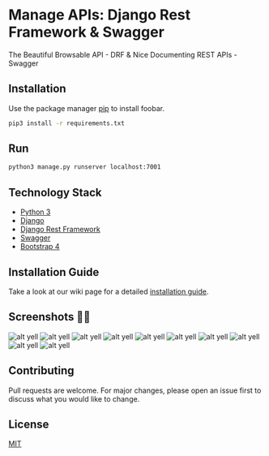 # Manage APIs: Django Rest Framework & Swagger

The Beautiful Browsable API - DRF & Nice Documenting REST APIs - Swagger

## Installation

Use the package manager [pip](https://pip.pypa.io/en/stable/) to install foobar.

```bash
pip3 install -r requirements.txt
```

## Run

```bash
python3 manage.py runserver localhost:7001
```

## Technology Stack
* [Python 3][1]
* [Django][2]
* [Django Rest Framework][3]
* [Swagger][4]
* [Bootstrap 4][5]


## Installation Guide
Take a look at our wiki page for a detailed [installation guide][0].


[0]: https://github.com/ngohoangyell/
[1]: https://www.python.org/
[2]: https://www.djangoproject.com/
[3]: https://www.django-rest-framework.org/
[4]: https://swagger.io/
[5]: https://getbootstrap.com/docs/4.1/getting-started/introduction/


## Screenshots 👻👻
![alt yell](https://raw.githubusercontent.com/ngohoangyell/beautiful_browsable_api_django_rest_framework/master/readme_docs/1.png)
![alt yell](https://raw.githubusercontent.com/ngohoangyell/beautiful_browsable_api_django_rest_framework/master/readme_docs/2.png)
![alt yell](https://raw.githubusercontent.com/ngohoangyell/beautiful_browsable_api_django_rest_framework/master/readme_docs/3.png)
![alt yell](https://raw.githubusercontent.com/ngohoangyell/beautiful_browsable_api_django_rest_framework/master/readme_docs/4.png)
![alt yell](https://raw.githubusercontent.com/ngohoangyell/beautiful_browsable_api_django_rest_framework/master/readme_docs/5.png)
![alt yell](https://raw.githubusercontent.com/ngohoangyell/beautiful_browsable_api_django_rest_framework/master/readme_docs/6.png)
![alt yell](https://raw.githubusercontent.com/ngohoangyell/beautiful_browsable_api_django_rest_framework/master/readme_docs/7.png)
![alt yell](https://raw.githubusercontent.com/ngohoangyell/beautiful_browsable_api_django_rest_framework/master/readme_docs/8.png)
![alt yell](https://raw.githubusercontent.com/ngohoangyell/beautiful_browsable_api_django_rest_framework/master/readme_docs/9.png)
![alt yell](https://raw.githubusercontent.com/ngohoangyell/beautiful_browsable_api_django_rest_framework/master/readme_docs/10.png)


## Contributing
Pull requests are welcome. For major changes, please open an issue first to discuss what you would like to change.


## License
[MIT](https://choosealicense.com/licenses/mit/)

